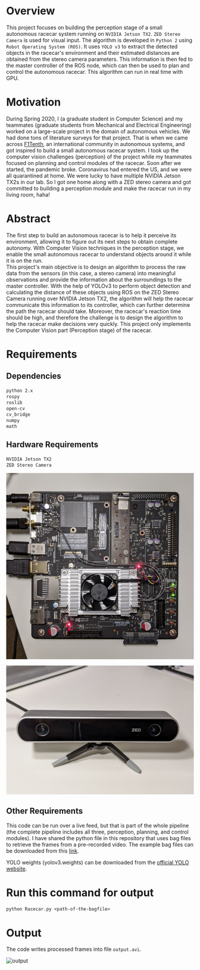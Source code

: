 # Overview
This project focuses on building the perception stage of a small autonomous racecar system running on `NVIDIA Jetson TX2`. `ZED Stereo Camera` is used for visual input. The algorithm is developed in `Python 2` using `Robot Operating System (ROS)`. It uses `YOLO v3` to extract the detected objects in the racecar's environment and their estimated distances are obtained from the stereo camera parameters. This information is then fed to the master controller of the ROS node, which can then be used to plan and control the autonomous racecar. This algorithm can run in real time with GPU.

# Motivation
During Spring 2020, I (a graduate student in Computer Science) and my teammates (graduate students from Mechanical and Electrical Engineering) worked on a large-scale project in the domain of autonomous vehicles. We had done tons of literature surveys for that project. That is when we came across [F1Tenth](https://f1tenth.org/), an international community in autonomous systems, and got inspired to build a small autonomous racecar system. I took up the computer vision challenges (perception) of the project while my teammates focused on planning and control modules of the racecar.
Soon after we started, the pandemic broke. Coronavirus had entered the US, and we were all quarantined at home. We were lucky to have multiple NVIDIA Jetson TX2s in our lab. So I got one home along with a ZED stereo camera and got committed to building a perception module and make the racecar run in my living room, haha!

# Abstract
The first step to build an autonomous racecar is to help it perceive its environment, allowing it to figure out its next steps to obtain complete autonomy. With Computer Vision techniques in the perception stage, we enable the small autonomous racecar to understand objects around it while it is on the run.  
This project's main objective is to design an algorithm to process the raw data from the sensors (in this case, a stereo camera) into meaningful observations and provide the information about the surroundings to the master controller. With the help of YOLOv3 to perform object detection and calculating the distance of these objects using ROS on the ZED Stereo Camera running over NVIDIA Jetson TX2, the algorithm will help the racecar communicate this information to its controller, which can further determine the path the racecar should take. 
Moreover, the racecar's reaction time should be high, and therefore the challenge is to design the algorithm to help the racecar make decisions very quickly. This project only implements the Computer Vision part (Perception stage) of the racecar.

# Requirements
## Dependencies
```
python 2.x
rospy
roslib
open-cv
cv_bridge
numpy
math
```

## Hardware Requirements
```
NVIDIA Jetson TX2
ZED Stereo Camera
```
![NVIDIA Jetson TX2](<images/IMG_20200429_091806.jpg>)

![ZED Stereo Camera](<images/IMG_20200429_092927.jpg>)

## Other Requirements
This code can be run over a live feed, but that is part of the whole pipeline (the complete pipeline includes all three, perception, planning, and control modules). I have shared the python file in this repository that uses bag files to retrieve the frames from a pre-recorded video. The example bag files can be downloaded from this [link](https://iu.box.com/s/p5ambtjg02qxxj2q0e0kcuj7fcf67h7o).

YOLO weights (yolov3.weights) can be downloaded from the [official YOLO website](https://pjreddie.com/darknet/yolo/).

# Run this command for output
```
python Racecar.py <path-of-the-bagfile>
```

# Output 
The code writes processed frames into file `output.avi`.

![output](demo/output_1.gif)
